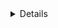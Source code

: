 <details>
 <p>Design and implement a program, <code>caesar</code>, that encrypts messages using Caesar&#8217;s cipher.</p>
</div>
<div class="ulist">
<ul>
<li>
<p>Implement your program in a file called <code>caesar.c</code> in a directory called <code>caesar</code>.</p>
</li>
<li>
<p>Your program must accept a single command-line argument, a non-negative integer. Let&#8217;s call it <em>k</em> for the sake of discussion.</p>
</li>
<li>
<p>If your program is executed without any command-line arguments or with more than one command-line argument, your program should print an error message of your choice (with <code>printf</code>) and return from <code>main</code> a value of <code>1</code> (which tends to signify an error) immediately.</p>
</li>
<li>
<p>You can assume that, if a user does provide a command-line argument, it will be a non-negative integer (e.g., <code>1</code>). No need to check that it&#8217;s indeed numeric.</p>
</li>
<li>
<p>Do not assume that <em>k</em> will be less than or equal to 26. Your program should work for all non-negative integral values of <em>k</em> less than 2<sup>31</sup> - 26. In other words, you don&#8217;t need to worry if your program eventually breaks if the user chooses a value for <em>k</em> that&#8217;s too big or almost too big to fit in an <code>int</code>. (Recall that an <code>int</code> can overflow.) But, even if <em>k</em> is greater than 26, alphabetical characters in your program&#8217;s input should remain alphabetical characters in your program&#8217;s output. For instance, if <em>k</em> is 27, <code>A</code> should not become <code>[</code> even though <code>[</code> is 27 positions away from <code>A</code> in ASCII, per <a href="http://www.asciichart.com/">asciichart.com</a>; <code>A</code> should become <code>B</code>, since <code>B</code> is 27 positions away from <code>A</code>, provided you wrap around from <code>Z</code> to <code>A</code>.</p>
</li>
<li>
<p>Your program must output <code>plaintext:</code> (without a newline) and then prompt the user for a <code>string</code> of plaintext (using <code>get_string</code>).</p>
</li>
<li>
<p>Your program must output <code>ciphertext:</code> (without a newline) followed by the plaintext&#8217;s corresponding ciphertext, with each alphabetical character in the plaintext "rotated" by <em>k</em> positions; non-alphabetical characters should be outputted unchanged.</p>
</li>
<li>
<p>Your program must preserve case: capitalized letters, though rotated, must remain capitalized letters; lowercase letters, though rotated, must remain lowercase letters.</p>
</li>
<li>
<p>After outputting ciphertext, you should print a newline. Your program should then exit by returning <code>0</code> from <code>main</code>.</p>
</li>
</ul>
</details>
